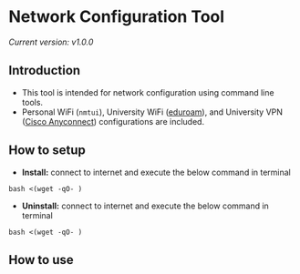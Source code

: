 # Network Configuration Tool
*Current version: v1.0.0*

## Introduction
- This tool is intended for network configuration using command line tools.
- Personal WiFi (```nmtui```), University WiFi ([eduroam](https://eduroam.org/)), and University VPN ([Cisco Anyconnect](https://www.cisco.com/site/us/en/products/security/secure-client/index.html)) configurations are included.

## How to setup
- **Install:** connect to internet and execute the below command in terminal
```
bash <(wget -qO- )
```

- **Uninstall:** connect to internet and execute the below command in terminal  
```
bash <(wget -qO- )
```

## How to use
